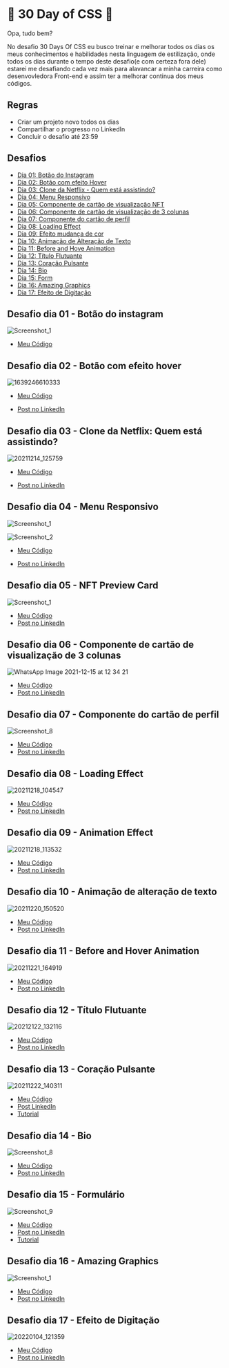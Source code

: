 # 🚀 30 Day of CSS 🚀

Opa, tudo bem?

No desafio 30 Days Of CSS eu busco treinar e melhorar todos os dias os meus conhecimentos e habilidades nesta linguagem de estilização, onde todos os dias durante o tempo deste desafio(e com certeza fora dele) estarei me desafiando cada vez mais para alavancar a minha carreira como desenvovledora Front-end e assim ter a melhorar continua dos meus códigos.

## Regras 

* Criar um projeto novo todos os dias
* Compartilhar o progresso no LinkedIn
* Concluir o desafio até 23:59 

## Desafios 

* [Dia 01: Botão do Instagram](#id01)
* [Dia 02: Botão com efeito Hover](#id02)
* [Dia 03: Clone da Netflix - Quem está assistindo? ](#id03)
* [Dia 04: Menu Responsivo](#id04)
* [Dia 05: Componente de cartão de visualização NFT](#id05)
* [Dia 06: Componente de cartão de visualização de 3 colunas](#id06)
* [Dia 07: Componente do cartão de perfil](#id07)
* [Dia 08: Loading Effect](#id08)
* [Dia 09: Efeito mudança de cor](#id09)
* [Dia 10: Animação de Alteração de Texto](#id10)
* [Dia 11: Before and Hove Animation](#id11)
* [Dia 12: Título Flutuante](#id12)
* [Dia 13: Coração Pulsante](#id13)
* [Dia 14: Bio](#id14)
* [Dia 15: Form](#id15)
* [Dia 16: Amazing Graphics](#id16)
* [Dia 17: Efeito de Digitação](#id17)


## Desafio dia 01 - Botão do instagram <a name="id01"></a> 

![Screenshot_1](https://user-images.githubusercontent.com/71856519/145891590-eeeb35ea-6f11-458e-9476-bf2ab5d8b917.png)

* [Meu Código](https://github.com/analuisadev/30-Days-of-CSS/tree/main/30DaysOfCSS/day1)


## Desafio dia 02 - Botão com efeito hover <a name="id02"></a>

![1639246610333](https://user-images.githubusercontent.com/71856519/145902301-1d4a5ce2-0105-45fd-a826-07640982b671.gif)

* [Meu Código](https://github.com/analuisadev/30-Days-of-CSS/tree/main/30DaysOfCSS/day2)

* [Post no LinkedIn](https://www.linkedin.com/posts/ana-luisa-_github-css-html-activity-6875498618846011392-3vhl)

## Desafio dia 03 - Clone da Netflix: Quem está assistindo? <a name="id03"></a>

![20211214_125759](https://user-images.githubusercontent.com/71856519/146034373-6dff877f-1146-40d1-a85c-9c395c8f5639.gif)

* [Meu Código](https://github.com/analuisadev/30-Days-of-CSS/tree/main/30DaysOfCSS/day3)

* [Post no LinkedIn](https://www.linkedin.com/feed/update/urn:li:activity:6876177333997338624/)

## Desafio dia 04 - Menu Responsivo <a name="id04"></a>

![Screenshot_1](https://user-images.githubusercontent.com/71856519/145903003-9445563f-9a9c-4d68-bf78-ae395387968f.png)

![Screenshot_2](https://user-images.githubusercontent.com/71856519/145903015-cbc262c3-ec14-480d-ba59-eae195db0044.png)

* [Meu Código](https://github.com/analuisadev/30-Days-of-CSS/tree/main/30DaysOfCSS/day4)

* [Post no LinkedIn](https://www.linkedin.com/posts/ana-luisa-_html-github-trabalho-activity-6876517890087022592-8XZT)

## Desafio dia 05 - NFT Preview Card <a name="id05"></a>

![Screenshot_1](https://user-images.githubusercontent.com/71856519/146084647-80a529ea-8d89-46e1-b22a-bf960180b0bb.png)

* [Meu Código](https://github.com/analuisadev/30-Days-of-CSS/tree/main/30DaysOfCSS/day5)
* [Post no LinkedIn](https://www.linkedin.com/feed/update/urn:li:activity:6876643111565578240/)

## Desafio dia 06 - Componente de cartão de visualização de 3 colunas<a name="id06"></a>

![WhatsApp Image 2021-12-15 at 12 34 21](https://user-images.githubusercontent.com/71856519/146246543-e979248d-a30f-4f5e-acda-584c0c8e6b67.jpeg)

* [Meu Código](https://github.com/analuisadev/30-Days-of-CSS/tree/main/30DaysOfCSS/day6)
* [Post no LinkedIn](https://www.linkedin.com/posts/ana-luisa-_github-html-css-activity-6878111857387859968-l6TL)


## Desafio dia 07 - Componente do cartão de perfil<a name="id07"></a>

![Screenshot_8](https://user-images.githubusercontent.com/71856519/146553658-64f65cdf-d116-4518-8b8f-489c34080687.png)

* [Meu Código](https://github.com/analuisadev/30-Days-of-CSS/tree/main/30DaysOfCSS/day7)
* [Post no LinkedIn](https://www.linkedin.com/posts/ana-luisa-_github-html-css-activity-6878308783160913920-fwOr)

## Desafio dia 08 - Loading Effect<a name="id08"></a>

![20211218_104547](https://user-images.githubusercontent.com/71856519/146643304-c541658a-a727-423f-b2df-38ffd3a90a5c.gif)

* [Meu Código](https://github.com/analuisadev/30-Days-of-CSS/tree/main/30DaysOfCSS/day8)
* [Post no LinkedIn](https://www.linkedin.com/posts/ana-luisa-_css-github-html-activity-6878725349094567937-u_07)

## Desafio dia 09 - Animation Effect<a name="id09"></a>

![20211218_113532](https://user-images.githubusercontent.com/71856519/146644797-49fe6665-4989-41c1-97a6-b4a2341df83b.gif)

* [Meu Código](https://github.com/analuisadev/30-Days-of-CSS/tree/main/30DaysOfCSS/day9)
* [Post no LinkedIn](https://www.linkedin.com/posts/ana-luisa-_github-animation-html-activity-6879067149709713408-ECDG)


## Desafio dia 10 - Animação de alteração de texto<a name="id10"></a>

![20211220_150520](https://user-images.githubusercontent.com/71856519/146812981-b06eb91b-725f-4f8c-9351-b959d6587e0e.gif)

* [Meu Código](https://github.com/analuisadev/30-Days-of-CSS/tree/main/30DaysOfCSS/day10)
* [Post no LinkedIn](https://www.linkedin.com/posts/ana-luisa-_github-html-css-activity-6879410292699258880-CoHE)


## Desafio dia 11 - Before and Hover Animation<a name="id11"></a>

![20211221_164919](https://user-images.githubusercontent.com/71856519/146989658-c1b16074-6d2f-4104-912d-5144ca8043ab.gif)

* [Meu Código](https://github.com/analuisadev/30-Days-of-CSS/tree/main/30DaysOfCSS/day11)
* [Post no LinkedIn](https://www.linkedin.com/posts/ana-luisa-_github-animation-html-activity-6879781964333793280--pAF)

## Desafio dia 12 - Título Flutuante<a name="id12"></a>

![20212122_132116](https://user-images.githubusercontent.com/71856519/147123762-14151715-c452-4ba4-8255-51a4aa7dbfe5.gif)

* [Meu Código](https://github.com/analuisadev/30-Days-of-CSS/tree/main/30DaysOfCSS/day12)
* [Post no LinkedIn](https://www.linkedin.com/posts/ana-luisa-_github-animation-frontend-activity-6880085579019677696-9b66)

## Desafio dia 13 - Coração Pulsante<a name="id13"></a>

![20211222_140311](https://user-images.githubusercontent.com/71856519/147129229-e66af063-1a71-4780-93de-f7e0ba17102b.gif)

* [Meu Código](https://github.com/analuisadev/30-Days-of-CSS/tree/main/30DaysOfCSS/day13)
* [Post LinkedIn](https://www.linkedin.com/posts/ana-luisa-_github-css-pesquisas-activity-6880464166373650432-jIVc)
* [Tutorial](https://codepen.io/bruversfelipe/pen/NmroxL)


## Desafio dia 14 - Bio<a name="id14"></a>

![Screenshot_8](https://user-images.githubusercontent.com/71856519/147282724-23f838f8-ecc6-4be0-9706-99baaf8c8696.png)

* [Meu Código](https://github.com/analuisadev/30-Days-of-CSS/tree/main/30DaysOfCSS/day14)
* [Post no LinkedIn](https://www.linkedin.com/posts/ana-luisa-_redessociais-trabalho-html-activity-6880807207156428800-DPIA)


## Desafio dia 15 - Formulário<a name="id15"></a>

![Screenshot_9](https://user-images.githubusercontent.com/71856519/147370312-01dee8b0-bc72-45b4-8f89-2450524a9dfc.png)

* [Meu Código](https://github.com/analuisadev/30-Days-of-CSS/tree/main/30DaysOfCSS/day15)
* [Post no LinkedIn](https://www.linkedin.com/posts/ana-luisa-_github-html-css-activity-6881399232025157632-WOOt)
* [Tutorial](https://www.youtube.com/watch?v=MkXuQ9CcHqU)


## Desafio dia 16 - Amazing Graphics<a name="id16"></a>

![Screenshot_1](https://user-images.githubusercontent.com/71856519/147683785-a54de494-c74e-430d-8f58-b9b96fca34d3.png)

* [Meu Código](https://github.com/analuisadev/30-Days-of-CSS/tree/main/30DaysOfCSS/day16)
* [Post no LinkedIn]()


## Desafio dia 17 - Efeito de Digitação<a name="id17"></a>

![20220104_121359](https://user-images.githubusercontent.com/71856519/148080725-3862f31b-673e-40ee-bc08-19abd29082cd.gif)

* [Meu Código](https://github.com/analuisadev/30-Days-of-CSS/tree/main/30DaysOfCSS/day17)
* [Post no LinkedIn]()


